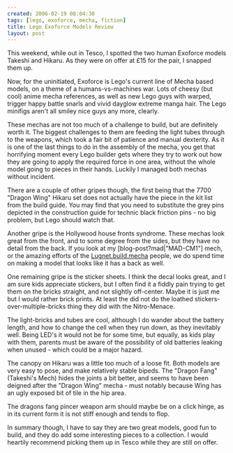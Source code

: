 ```yaml
---
created: 2006-02-19 08:04:30
tags: [lego, exoforce, mecha, fiction]
title: Lego Exoforce Models Review
layout: post
---
```

This weekend, while out in Tesco, I spotted the two human Exoforce models Takeshi and Hikaru. As they were on offer at £15 for the pair, I snapped them up.

Now, for the uninitiated, Exoforce is Lego's current line of Mecha based models, on a theme of a humans-vs-machines war. Lots of cheesy (but cool) anime mecha references, as well as new Lego guys with warped, trigger happy battle snarls and vivid dayglow extreme manga hair. The Lego minifigs aren't all smiley nice guys any more, clearly.

These mechas are not too much of a challenge to build, but are definitely worth it. The biggest challenges to them are feeding the light tubes through to the weapons, which took a fair bit of patience and manual dexterity. As it is one of the last things to do in the assembly of the mecha, you get that horrifying moment every Lego builder gets where they try to work out how they are going to apply the required force in one area, without the whole model going to pieces in their hands. Luckily I managed both mechas without incident.

There are a couple of other gripes though, the first being that the 7700 "Dragon Wing" Hikaru set does not actually have the piece in the kit list from the build guide. You may find that you need to substitute the grey pins depicted in the construction guide for technic black friction pins - no big problem, but Lego should watch that.

Another gripe is the Hollywood house fronts syndrome. These mechas look great from the front, and to some degree from the sides, but they have no detail from the back. If you look at my [blog-post?mad|"MAD-CM1"] mech, or the amazing efforts of the [Lugnet.build.mecha](http://news.lugnet.com/build/mecha) people, we do spend time on making a model that looks like it has a back as well.

One remaining gripe is the sticker sheets. I think the decal looks great, and I am sure kids appreciate stickers, but I often find it a fiddly pain trying to get them on the bricks straight, and not slightly off-center. Maybe it is just me but I would rather brick prints. At least the did not do the loathed stickers-over-multiple-bricks thing they did with the Nitro-Menace.

The light-bricks and tubes are cool, although I do wander about the battery length, and how to change the cell when they run down, as they inevitably well. Being LED's it would not be for some time, but equally, as kids play with them, parents must be aware of the possibility of old batteries leaking when unused - which could be a major hazard.

The canopy on Hikaru was a little too much of a loose fit. Both models are very easy to pose, and make relatively stable bipeds. The "Dragon Fang" (Takeshi's Mech) hides the joints a bit better, and seems to have been deigned after the "Dragon Wing" mecha - must notably because Wing has an ugly exposed bit of tile in the hip area.

The dragons fang pincer weapon arm should maybe be on a click hinge, as in its current form it is not stiff enough and tends to flop.

In summary though, I have to say they are two great models, good fun to build, and they do add some interesting pieces to a collection. I would heartily recommend picking them up in Tesco while they are still on offer.
